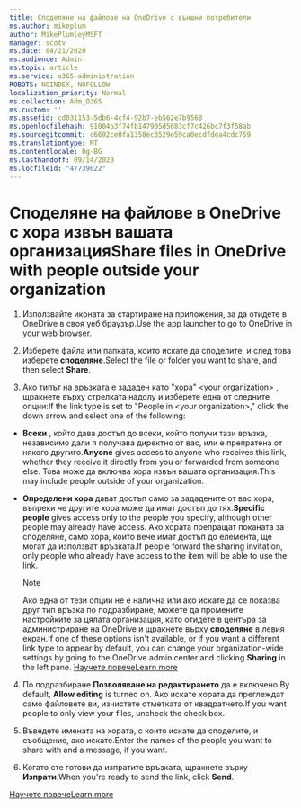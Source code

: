 ```yaml
---
title: Споделяне на файлове на OneDrive с външни потребители
ms.author: mikeplum
author: MikePlumleyMSFT
manager: scotv
ms.date: 04/21/2020
ms.audience: Admin
ms.topic: article
ms.service: o365-administration
ROBOTS: NOINDEX, NOFOLLOW
localization_priority: Normal
ms.collection: Adm_O365
ms.custom: ''
ms.assetid: cd031153-5db6-4cf4-92b7-eb562e7b9568
ms.openlocfilehash: 91004b3f74fb147905d5083cf7c426bc7f3f58ab
ms.sourcegitcommit: c6692ce0fa1358ec3529e59ca0ecdfdea4cdc759
ms.translationtype: MT
ms.contentlocale: bg-BG
ms.lasthandoff: 09/14/2020
ms.locfileid: "47739022"
---
```

# <a name="share-files-in-onedrive-with-people-outside-your-organization"></a><span data-ttu-id="c1795-102">Споделяне на файлове в OneDrive с хора извън вашата организация</span><span class="sxs-lookup"><span data-stu-id="c1795-102">Share files in OneDrive with people outside your organization</span></span>

1. <span data-ttu-id="c1795-103">Използвайте иконата за стартиране на приложения, за да отидете в OneDrive в своя уеб браузър.</span><span class="sxs-lookup"><span data-stu-id="c1795-103">Use the app launcher to go to OneDrive in your web browser.</span></span> 
    
2. <span data-ttu-id="c1795-104">Изберете файла или папката, които искате да споделите, и след това изберете **споделяне**.</span><span class="sxs-lookup"><span data-stu-id="c1795-104">Select the file or folder you want to share, and then select **Share**.</span></span> 
    
3. <span data-ttu-id="c1795-105">Ако типът на връзката е зададен като "хора" \<your organization\> , щракнете върху стрелката надолу и изберете една от следните опции:</span><span class="sxs-lookup"><span data-stu-id="c1795-105">If the link type is set to "People in \<your organization\>," click the down arrow and select one of the following:</span></span> 
    
  - <span data-ttu-id="c1795-106">**Всеки** , който дава достъп до всеки, който получи тази връзка, независимо дали я получава директно от вас, или е препратена от някого другиго.</span><span class="sxs-lookup"><span data-stu-id="c1795-106">**Anyone** gives access to anyone who receives this link, whether they receive it directly from you or forwarded from someone else.</span></span> <span data-ttu-id="c1795-107">Това може да включва хора извън вашата организация.</span><span class="sxs-lookup"><span data-stu-id="c1795-107">This may include people outside of your organization.</span></span> 
    
  - <span data-ttu-id="c1795-108">**Определени хора** дават достъп само за зададените от вас хора, въпреки че другите хора може да имат достъп до тях.</span><span class="sxs-lookup"><span data-stu-id="c1795-108">**Specific people** gives access only to the people you specify, although other people may already have access.</span></span> <span data-ttu-id="c1795-109">Ако хората препращат поканата за споделяне, само хора, които вече имат достъп до елемента, ще могат да използват връзката.</span><span class="sxs-lookup"><span data-stu-id="c1795-109">If people forward the sharing invitation, only people who already have access to the item will be able to use the link.</span></span> 
    
    > [!NOTE]
    > <span data-ttu-id="c1795-110">Ако една от тези опции не е налична или ако искате да се показва друг тип връзка по подразбиране, можете да промените настройките за цялата организация, като отидете в центъра за администриране на OneDrive и щракнете върху **споделяне** в левия екран.</span><span class="sxs-lookup"><span data-stu-id="c1795-110">If one of these options isn't available, or if you want a different link type to appear by default, you can change your organization-wide settings by going to the OneDrive admin center and clicking **Sharing** in the left pane.</span></span> [<span data-ttu-id="c1795-111">Научете повече</span><span class="sxs-lookup"><span data-stu-id="c1795-111">Learn more</span></span>](https://go.microsoft.com/fwlink/?linkid=871961)
  
4. <span data-ttu-id="c1795-112">По подразбиране **Позволяване на редактирането** да е включено.</span><span class="sxs-lookup"><span data-stu-id="c1795-112">By default, **Allow editing** is turned on.</span></span> <span data-ttu-id="c1795-113">Ако искате хората да преглеждат само файловете ви, изчистете отметката от квадратчето.</span><span class="sxs-lookup"><span data-stu-id="c1795-113">If you want people to only view your files, uncheck the check box.</span></span> 
    
5. <span data-ttu-id="c1795-114">Въведете имената на хората, с които искате да споделите, и съобщение, ако искате.</span><span class="sxs-lookup"><span data-stu-id="c1795-114">Enter the names of the people you want to share with and a message, if you want.</span></span>
    
6. <span data-ttu-id="c1795-115">Когато сте готови да изпратите връзката, щракнете върху **Изпрати**.</span><span class="sxs-lookup"><span data-stu-id="c1795-115">When you're ready to send the link, click **Send**.</span></span> 
    
[<span data-ttu-id="c1795-116">Научете повече</span><span class="sxs-lookup"><span data-stu-id="c1795-116">Learn more</span></span>](https://go.microsoft.com/fwlink/?linkid=871861)
  

